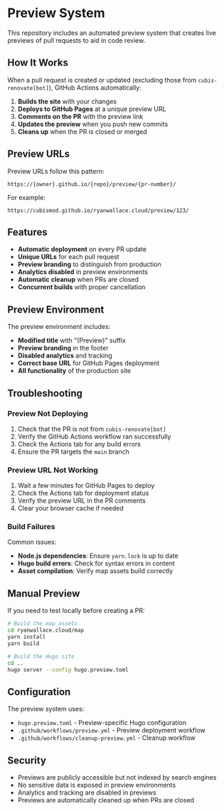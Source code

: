 # Preview System

This repository includes an automated preview system that creates live previews of pull requests to aid in code review.

## How It Works

When a pull request is created or updated (excluding those from `cubis-renovate[bot]`), GitHub Actions automatically:

1. **Builds the site** with your changes
2. **Deploys to GitHub Pages** at a unique preview URL
3. **Comments on the PR** with the preview link
4. **Updates the preview** when you push new commits
5. **Cleans up** when the PR is closed or merged

## Preview URLs

Preview URLs follow this pattern:
```
https://{owner}.github.io/{repo}/preview/{pr-number}/
```

For example:
```
https://cubismod.github.io/ryanwallace.cloud/preview/123/
```

## Features

- **Automatic deployment** on every PR update
- **Unique URLs** for each pull request
- **Preview branding** to distinguish from production
- **Analytics disabled** in preview environments
- **Automatic cleanup** when PRs are closed
- **Concurrent builds** with proper cancellation

## Preview Environment

The preview environment includes:

- **Modified title** with "(Preview)" suffix
- **Preview branding** in the footer
- **Disabled analytics** and tracking
- **Correct base URL** for GitHub Pages deployment
- **All functionality** of the production site

## Troubleshooting

### Preview Not Deploying

1. Check that the PR is not from `cubis-renovate[bot]`
2. Verify the GitHub Actions workflow ran successfully
3. Check the Actions tab for any build errors
4. Ensure the PR targets the `main` branch

### Preview URL Not Working

1. Wait a few minutes for GitHub Pages to deploy
2. Check the Actions tab for deployment status
3. Verify the preview URL in the PR comments
4. Clear your browser cache if needed

### Build Failures

Common issues:
- **Node.js dependencies**: Ensure `yarn.lock` is up to date
- **Hugo build errors**: Check for syntax errors in content
- **Asset compilation**: Verify map assets build correctly

## Manual Preview

If you need to test locally before creating a PR:

```bash
# Build the map assets
cd ryanwallace.cloud/map
yarn install
yarn build

# Build the Hugo site
cd ..
hugo server --config hugo.preview.toml
```

## Configuration

The preview system uses:
- `hugo.preview.toml` - Preview-specific Hugo configuration
- `.github/workflows/preview.yml` - Preview deployment workflow
- `.github/workflows/cleanup-preview.yml` - Cleanup workflow

## Security

- Previews are publicly accessible but not indexed by search engines
- No sensitive data is exposed in preview environments
- Analytics and tracking are disabled in previews
- Previews are automatically cleaned up when PRs are closed
